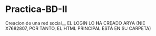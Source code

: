# Practica-BD-II
Creacion de una red social__
EL LOGIN LO HA CREADO ARYA (NIE X7682807, POR TANTO, EL HTML PRINCIPAL ESTÁ EN SU CARPETA)
